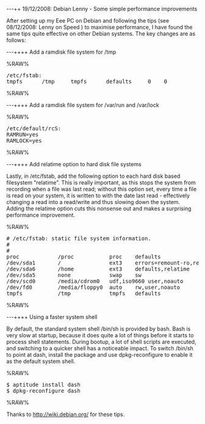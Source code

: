 ---++ 19/12/2008: Debian Lenny - Some simple performance improvements

After setting up my Eee PC on Debian and following the tips (see 08/12/2008: Lenny on Speed ) to maximise performance, I have found the same tips quite effective on other Debian systems.  The key changes are as follows:

---++++ Add a ramdisk file system for /tmp

%RAW%
<pre>
/etc/fstab:
tmpfs      /tmp     tmpfs      defaults     0    0
</pre>
%RAW%

---++++ Add a ramdisk file system for /var/run and /var/lock

%RAW%
<pre>
/etc/default/rcS:
RAMRUN=yes
RAMLOCK=yes
</pre>
%RAW%

---++++ Add relatime option to hard disk file systems

Lastly, in /etc/fstab, add the following option to each hard disk based filesystem "relatime".  This is really important, as this stops the system from recording when a file was last read; without this option set, every time a file is read on your system, it is written to with the date last read - effectively changing a read into a read/write and thus slowing down the system.  Adding the relatime option cuts this nonsense out and makes a surprising performance improvement.

%RAW%
<pre>
# /etc/fstab: static file system information.
#
# <file system> <mount point>   <type>  <options>                   <dump>  <pass>
proc            /proc           proc    defaults                      0       0
/dev/sda1       /               ext3    errors=remount-ro,relatime    0       1
/dev/sda6       /home           ext3    defaults,relatime             0       2
/dev/sda5       none            swap    sw                            0       0
/dev/scd0       /media/cdrom0   udf,iso9660 user,noauto               0       0
/dev/fd0        /media/floppy0  auto    rw,user,noauto                0       0
tmpfs           /tmp            tmpfs   defaults                      0       0
</pre>
%RAW%

---++++ Using a faster system shell

By default, the standard system shell /bin/sh is provided by bash. Bash is very slow at startup, because it does quite a lot of things before it starts to process shell statements. During bootup, a lot of shell scripts are executed, and switching to a quicker shell has a noticeable impact. To switch /bin/sh to point at dash, install the package and use dpkg-reconfigure to enable it as the default system shell.

%RAW%
<pre>
$ aptitude install dash
$ dpkg-reconfigure dash
</pre>
%RAW%

Thanks to http://wiki.debian.org/ for these tips.
